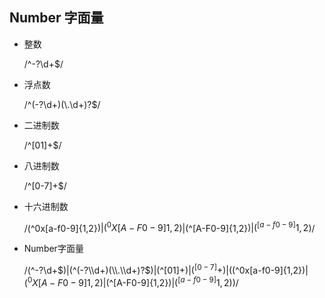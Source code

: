 ## Number 字面量
* 整数
    
    /^-?\\d+$/
  
* 浮点数
  
   /^(-?\\d+)(\\.\\d+)?$/

* 二进制数
  
    /^[01]+$/

* 八进制数
  
  /^[0-7]+$/

* 十六进制数

    /(^0x[a-f0-9]{1,2}$)|(^0X[A-F0-9]{1,2}$)|(^[A-F0-9]{1,2}$)|(^[a-f0-9]{1,2}$)/

* Number字面量
  
  /(^-?\\d+$)|(^(-?\\d+)(\\.\\d+)?$)|(^[01]+$)|(^[0-7]+$)|((^0x[a-f0-9]{1,2}$)|(^0X[A-F0-9]{1,2}$)|(^[A-F0-9]{1,2}$)|(^[a-f0-9]{1,2}$))/